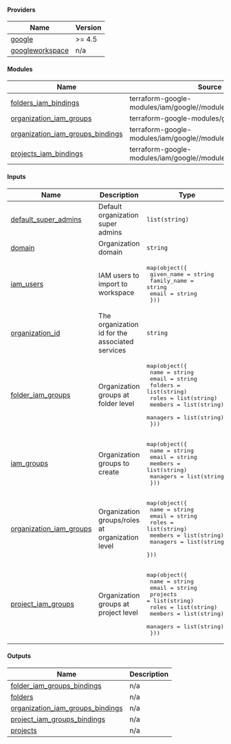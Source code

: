<!-- BEGIN_TF_DOCS -->
#### Providers

| Name | Version |
|------|---------|
| <a name="provider_google"></a> [google](#provider_google) | >= 4.5 |
| <a name="provider_googleworkspace"></a> [googleworkspace](#provider_googleworkspace) | n/a |

#### Modules

| Name | Source | Version |
|------|--------|---------|
| <a name="module_folders_iam_bindings"></a> [folders_iam_bindings](#module_folders_iam_bindings) | terraform-google-modules/iam/google//modules/folders_iam | ~> 7.4 |
| <a name="module_organization_iam_groups"></a> [organization_iam_groups](#module_organization_iam_groups) | terraform-google-modules/group/google | ~> 0.4 |
| <a name="module_organization_iam_groups_bindings"></a> [organization_iam_groups_bindings](#module_organization_iam_groups_bindings) | terraform-google-modules/iam/google//modules/organizations_iam | ~> 7.4 |
| <a name="module_projects_iam_bindings"></a> [projects_iam_bindings](#module_projects_iam_bindings) | terraform-google-modules/iam/google//modules/projects_iam | ~> 7.4 |

#### Inputs

| Name | Description | Type | Default | Required |
|------|-------------|------|---------|:--------:|
| <a name="input_default_super_admins"></a> [default_super_admins](#input_default_super_admins) | Default organization super admins | `list(string)` | n/a | yes |
| <a name="input_domain"></a> [domain](#input_domain) | Organization domain | `string` | n/a | yes |
| <a name="input_iam_users"></a> [iam_users](#input_iam_users) | IAM users to import to workspace | <pre>map(object({<br>    given_name  = string<br>    family_name = string<br>    email       = string<br>  }))</pre> | n/a | yes |
| <a name="input_organization_id"></a> [organization_id](#input_organization_id) | The organization id for the associated services | `string` | n/a | yes |
| <a name="input_folder_iam_groups"></a> [folder_iam_groups](#input_folder_iam_groups) | Organization groups  at folder level | <pre>map(object({<br>    name     = string<br>    email    = string<br>    folders  = list(string)<br>    roles    = list(string)<br>    members  = list(string)<br>    managers = list(string)<br>  }))</pre> | `{}` | no |
| <a name="input_iam_groups"></a> [iam_groups](#input_iam_groups) | Organization groups to create | <pre>map(object({<br>    name     = string<br>    email    = string<br>    members  = list(string)<br>    managers = list(string)<br>  }))</pre> | `{}` | no |
| <a name="input_organization_iam_groups"></a> [organization_iam_groups](#input_organization_iam_groups) | Organization groups/roles at organization level | <pre>map(object({<br>    name     = string<br>    email    = string<br>    roles    = list(string)<br>    members  = list(string)<br>    managers = list(string)<br>  }))</pre> | `{}` | no |
| <a name="input_project_iam_groups"></a> [project_iam_groups](#input_project_iam_groups) | Organization groups  at project level | <pre>map(object({<br>    name     = string<br>    email    = string<br>    projects = list(string)<br>    roles    = list(string)<br>    members  = list(string)<br>    managers = list(string)<br>  }))</pre> | `{}` | no |

#### Outputs

| Name | Description |
|------|-------------|
| <a name="output_folder_iam_groups_bindings"></a> [folder_iam_groups_bindings](#output_folder_iam_groups_bindings) | n/a |
| <a name="output_folders"></a> [folders](#output_folders) | n/a |
| <a name="output_organization_iam_groups_bindings"></a> [organization_iam_groups_bindings](#output_organization_iam_groups_bindings) | n/a |
| <a name="output_project_iam_groups_bindings"></a> [project_iam_groups_bindings](#output_project_iam_groups_bindings) | n/a |
| <a name="output_projects"></a> [projects](#output_projects) | n/a |
<!-- END_TF_DOCS -->